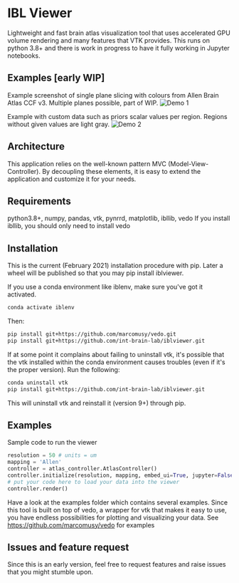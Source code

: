 # IBL Viewer
Lightweight and fast brain atlas visualization tool that uses accelerated GPU volume rendering and many features that VTK provides. This runs on python 3.8+ and there is work in progress to have it fully working in Jupyter notebooks.

## Examples [early WIP]
Example screenshot of single plane slicing with colours from Allen Brain Atlas CCF v3. Multiple planes possible, part of WIP.
![Demo 1](preview/viewer_atlas_colouring.jpg?raw=true)

Example with custom data such as priors scalar values per region. Regions without given values are light gray.
![Demo 2](preview/viewer_custom_data_sample.jpg?raw=true)

## Architecture
This application relies on the well-known pattern MVC (Model-View-Controller).
By decoupling these elements, it is easy to extend the application and customize it for your needs.

## Requirements
python3.8+, numpy, pandas, vtk, pynrrd, matplotlib, ibllib, vedo
If you install ibllib, you should only need to install vedo

## Installation
This is the current (February 2021) installation procedure with pip.
Later a wheel will be published so that you may pip install iblviewer.

If you use a conda environment like iblenv, make sure you've got it activated.
```bash
conda activate iblenv
```
Then:
```bash
pip install git+https://github.com/marcomusy/vedo.git
pip install git+https://github.com/int-brain-lab/iblviewer.git
```

If at some point it complains about failing to uninstall vtk, it's possible that the vtk installed within the conda environment causes troubles (even if it's the proper version).
Run the following:
```bash
conda uninstall vtk
pip install git+https://github.com/int-brain-lab/iblviewer.git
```
This will uninstall vtk and reinstall it (version 9+) through pip.

## Examples 
Sample code to run the viewer
```python
resolution = 50 # units = um
mapping = 'Allen'
controller = atlas_controller.AtlasController()
controller.initialize(resolution, mapping, embed_ui=True, jupyter=False)
# put your code here to load your data into the viewer
controller.render()
```

Have a look at the examples folder which contains several examples.
Since this tool is built on top of vedo, a wrapper for vtk that makes it easy to use, you have endless possibilities for plotting and visualizing your data. See https://github.com/marcomusy/vedo for examples

## Issues and feature request
Since this is an early version, feel free to request features and raise issues that you might stumble upon.